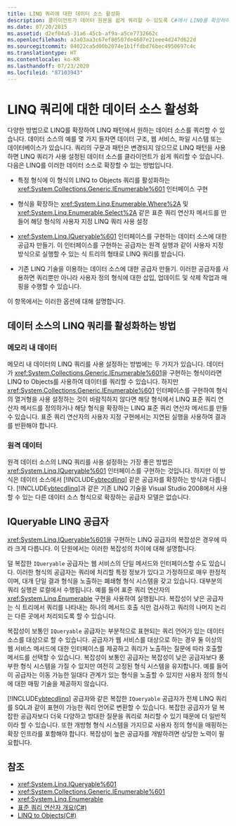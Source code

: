 ```yaml
---
title: LINQ 쿼리에 대한 데이터 소스 활성화
description: 클라이언트가 데이터 원본을 쉽게 쿼리할 수 있도록 C#에서 LINQ를 확장하여 모든 데이터 원본을 LINQ 패턴에서 쿼리할 수 있도록 하는 방법에 대해 알아봅니다.
ms.date: 07/20/2015
ms.assetid: d2ef04a5-31a6-45cb-af9a-a5ce7732662c
ms.openlocfilehash: a3a03aa3c67ef80507de4607e21eee4d247d622d
ms.sourcegitcommit: 04022ca5d00b2074e1b1ffdbd76bec4950697c4c
ms.translationtype: HT
ms.contentlocale: ko-KR
ms.lasthandoff: 07/23/2020
ms.locfileid: "87103943"
---
```

# <a name="enabling-a-data-source-for-linq-querying"></a>LINQ 쿼리에 대한 데이터 소스 활성화
다양한 방법으로 LINQ를 확장하여 LINQ 패턴에서 원하는 데이터 소스를 쿼리할 수 있습니다. 데이터 소스의 예를 몇 가지 들자면 데이터 구조, 웹 서비스, 파일 시스템 또는 데이터베이스가 있습니다. 쿼리의 구문과 패턴은 변경되지 않으므로 LINQ 패턴을 사용하면 LINQ 쿼리가 사용 설정된 데이터 소스를 클라이언트가 쉽게 쿼리할 수 있습니다. 다음은 LINQ를 이러한 데이터 소스로 확장할 수 있는 방법입니다.  
  
- 특정 형식에 이 형식의 LINQ to Objects 쿼리를 활성화하는 <xref:System.Collections.Generic.IEnumerable%601> 인터페이스 구현  
  
- 형식을 확장하는 <xref:System.Linq.Enumerable.Where%2A> 및 <xref:System.Linq.Enumerable.Select%2A> 같은 표준 쿼리 연산자 메서드를 만들어 해당 형식의 사용자 지정 LINQ 쿼리 사용 설정  
  
- <xref:System.Linq.IQueryable%601> 인터페이스를 구현하는 데이터 소스에 대한 공급자 만들기. 이 인터페이스를 구현하는 공급자는 원격 실행과 같이 사용자 지정 방식으로 실행할 수 있는 식 트리의 형태로 LINQ 쿼리를 받습니다.  
  
- 기존 LINQ 기술을 이용하는 데이터 소스에 대한 공급자 만들기. 이러한 공급자를 사용하면 쿼리뿐만 아니라 사용자 정의 형식에 대한 삽입, 업데이트 및 삭제 작업과 매핑을 수행할 수 있습니다.  
  
 이 항목에서는 이러한 옵션에 대해 설명합니다.  
  
## <a name="how-to-enable-linq-querying-of-your-data-source"></a>데이터 소스의 LINQ 쿼리를 활성화하는 방법  
  
### <a name="in-memory-data"></a>메모리 내 데이터  
 메모리 내 데이터의 LINQ 쿼리를 사용 설정하는 방법에는 두 가지가 있습니다. 데이터가 <xref:System.Collections.Generic.IEnumerable%601>을 구현하는 형식이라면 LINQ to Objects를 사용하여 데이터를 쿼리할 수 있습니다. 하지만 <xref:System.Collections.Generic.IEnumerable%601> 인터페이스를 구현하여 형식의 열거형을 사용 설정하는 것이 바람직하지 않다면 해당 형식에서 LINQ 표준 쿼리 연산자 메서드를 정의하거나 해당 형식을 확장하는 LINQ 표준 쿼리 연산자 메서드를 만들 수 있습니다. 표준 쿼리 연산자의 사용자 지정 구현에서는 지연된 실행을 사용하여 결과를 반환해야 합니다.  
  
### <a name="remote-data"></a>원격 데이터  
 원격 데이터 소스의 LINQ 쿼리를 사용 설정하는 가장 좋은 방법은 <xref:System.Linq.IQueryable%601> 인터페이스를 구현하는 것입니다. 하지만 이 방식은 데이터 소스에서 [!INCLUDE[vbtecdlinq](~/includes/vbtecdlinq-md.md)] 같은 공급자를 확장하는 방식과 다릅니다. [!INCLUDE[vbtecdlinq](~/includes/vbtecdlinq-md.md)]과 같은 기존 LINQ 기술을 Visual Studio 2008에서 사용할 수 있는 다른 데이터 소스 형식으로 확장하는 공급자 모델은 없습니다.
  
## <a name="iqueryable-linq-providers"></a>IQueryable LINQ 공급자  
 <xref:System.Linq.IQueryable%601>을 구현하는 LINQ 공급자의 복잡성은 경우에 따라 크게 다릅니다. 이 단원에서는 이러한 복잡성의 차이에 대해 설명합니다.  
  
 덜 복잡한 `IQueryable` 공급자는 웹 서비스의 단일 메서드와 인터페이스할 수도 있습니다. 이러한 형식의 공급자는 쿼리에 처리할 특정 정보가 있다고 가정하므로 매우 한정적이며, 대개 단일 결과 형식을 노출하는 폐쇄형 형식 시스템을 갖고 있습니다. 대부분의 쿼리 실행은 로컬에서 수행됩니다. 예를 들어 표준 쿼리 연산자의 <xref:System.Linq.Enumerable> 구현을 사용하여 실행됩니다. 복잡성이 낮은 공급자는 식 트리에서 쿼리를 나타내는 하나의 메서드 호출 식만 검사하고 쿼리의 나머지 논리는 다른 곳에서 처리되도록 할 수 있습니다.  
  
 복잡성이 보통인 `IQueryable` 공급자는 부분적으로 표현되는 쿼리 언어가 있는 데이터 소스를 대상으로 할 수 있습니다. 공급자가 웹 서비스를 대상으로 하는 경우 둘 이상의 웹 서비스 메서드에 대한 인터페이스를 제공하고 쿼리가 노출하는 질문에 따라 호출할 메서드를 선택할 수 있습니다. 복잡성이 보통인 공급자는 복잡성이 낮은 공급자보다 풍부한 형식 시스템을 가질 수 있지만 여전히 고정된 형식 시스템을 유지합니다. 예를 들어 이 공급자는 이동 가능한 일대다 관계가 있는 형식을 노출할 수 있지만 사용자 정의 형식에 대한 매핑 기술을 제공하지 않습니다.  
  
 [!INCLUDE[vbtecdlinq](~/includes/vbtecdlinq-md.md)] 공급자와 같은 복잡한 `IQueryable` 공급자가 전체 LINQ 쿼리를 SQL과 같이 표현이 가능한 쿼리 언어로 변환할 수 있습니다. 복잡한 공급자가 덜 복잡한 공급자보다 더욱 다양하고 방대한 질문을 쿼리로 처리할 수 있기 때문에 더 일반적이라 할 수 있습니다. 또한 개방형 형식 시스템을 가지므로 사용자 정의 형식을 매핑하는 확장 인프라를 포함해야 합니다. 복잡성이 높은 공급자를 개발하려면 상당한 노력이 필요합니다.  
  
## <a name="see-also"></a>참조

- <xref:System.Linq.IQueryable%601>
- <xref:System.Collections.Generic.IEnumerable%601>
- <xref:System.Linq.Enumerable>
- [표준 쿼리 연산자 개요(C#)](./standard-query-operators-overview.md)
- [LINQ to Objects(C#)](./linq-to-objects.md)
